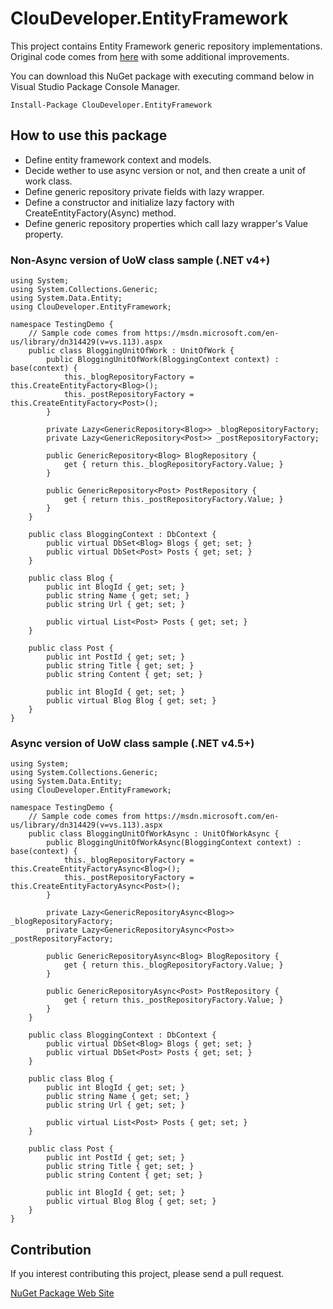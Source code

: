 # ClouDeveloper.EntityFramework

This project contains Entity Framework generic repository implementations. Original code comes from [here](https://www.asp.net/mvc/overview/older-versions/getting-started-with-ef-5-using-mvc-4/implementing-the-repository-and-unit-of-work-patterns-in-an-asp-net-mvc-application) with some additional improvements.

You can download this NuGet package with executing command below in Visual Studio Package Console Manager.

```
Install-Package ClouDeveloper.EntityFramework
```

## How to use this package

* Define entity framework context and models.
* Decide wether to use async version or not, and then create a unit of work class.
* Define generic repository private fields with lazy wrapper.
* Define a constructor and initialize lazy factory with CreateEntityFactory(Async) method.
* Define generic repository properties which call lazy wrapper's Value property.

### Non-Async version of UoW class sample (.NET v4+)

```
using System;
using System.Collections.Generic;
using System.Data.Entity;
using ClouDeveloper.EntityFramework;

namespace TestingDemo {
    // Sample code comes from https://msdn.microsoft.com/en-us/library/dn314429(v=vs.113).aspx
    public class BloggingUnitOfWork : UnitOfWork {
        public BloggingUnitOfWork(BloggingContext context) : base(context) {
            this._blogRepositoryFactory = this.CreateEntityFactory<Blog>();
            this._postRepositoryFactory = this.CreateEntityFactory<Post>();
        }

        private Lazy<GenericRepository<Blog>> _blogRepositoryFactory;
        private Lazy<GenericRepository<Post>> _postRepositoryFactory;

        public GenericRepository<Blog> BlogRepository {
            get { return this._blogRepositoryFactory.Value; }
        }

        public GenericRepository<Post> PostRepository {
            get { return this._postRepositoryFactory.Value; }
        }
    }

    public class BloggingContext : DbContext {
        public virtual DbSet<Blog> Blogs { get; set; }
        public virtual DbSet<Post> Posts { get; set; }
    }

    public class Blog {
        public int BlogId { get; set; }
        public string Name { get; set; }
        public string Url { get; set; }

        public virtual List<Post> Posts { get; set; }
    }

    public class Post {
        public int PostId { get; set; }
        public string Title { get; set; }
        public string Content { get; set; }

        public int BlogId { get; set; }
        public virtual Blog Blog { get; set; }
    }
}
```

### Async version of UoW class sample (.NET v4.5+)

```
using System;
using System.Collections.Generic;
using System.Data.Entity;
using ClouDeveloper.EntityFramework;

namespace TestingDemo {
    // Sample code comes from https://msdn.microsoft.com/en-us/library/dn314429(v=vs.113).aspx
    public class BloggingUnitOfWorkAsync : UnitOfWorkAsync {
        public BloggingUnitOfWorkAsync(BloggingContext context) : base(context) {
            this._blogRepositoryFactory = this.CreateEntityFactoryAsync<Blog>();
            this._postRepositoryFactory = this.CreateEntityFactoryAsync<Post>();
        }

        private Lazy<GenericRepositoryAsync<Blog>> _blogRepositoryFactory;
        private Lazy<GenericRepositoryAsync<Post>> _postRepositoryFactory;

        public GenericRepositoryAsync<Blog> BlogRepository {
            get { return this._blogRepositoryFactory.Value; }
        }

        public GenericRepositoryAsync<Post> PostRepository {
            get { return this._postRepositoryFactory.Value; }
        }
    }

    public class BloggingContext : DbContext {
        public virtual DbSet<Blog> Blogs { get; set; }
        public virtual DbSet<Post> Posts { get; set; }
    }

    public class Blog {
        public int BlogId { get; set; }
        public string Name { get; set; }
        public string Url { get; set; }

        public virtual List<Post> Posts { get; set; }
    }

    public class Post {
        public int PostId { get; set; }
        public string Title { get; set; }
        public string Content { get; set; }

        public int BlogId { get; set; }
        public virtual Blog Blog { get; set; }
    }
}
```

## Contribution

If you interest contributing this project, please send a pull request.

[NuGet Package Web Site](https://www.nuget.org/packages/ClouDeveloper.EntityFramework/)
